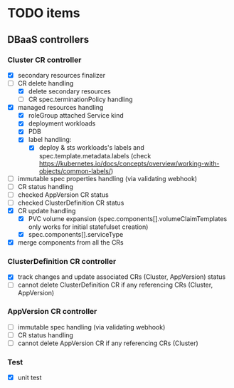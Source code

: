 # TODO items

## DBaaS controllers

### Cluster CR controller
- [x] secondary resources finalizer
- [ ] CR delete handling
  - [x] delete secondary resources
  - [ ] CR spec.terminationPolicy handling
- [x] managed resources handling
  - [x] roleGroup attached Service kind
  - [x] deployment workloads
  - [x] PDB
  - [x] label handling:
    - [x] deploy & sts workloads's labels and spec.template.metadata.labels (check https://kubernetes.io/docs/concepts/overview/working-with-objects/common-labels/)
- [ ] immutable spec properties handling (via validating webhook)
- [ ] CR status handling
- [ ] checked AppVersion CR status
- [ ] checked ClusterDefinition CR status
- [x] CR update handling
  - [x] PVC volume expansion (spec.components[].volumeClaimTemplates only works for initial statefulset creation)
  - [x] spec.components[].serviceType
- [x] merge components from all the CRs

### ClusterDefinition CR controller
- [x] track changes and update associated CRs (Cluster, AppVersion) status
- [ ] cannot delete ClusterDefinition CR if any referencing CRs (Cluster, AppVersion)

### AppVersion CR controller
- [ ] immutable spec handling (via validating webhook)
- [ ] CR status handling
- [ ] cannot delete AppVersion CR if any referencing CRs (Cluster)

### Test
- [x] unit test